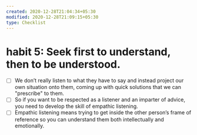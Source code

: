 ```yaml
---
created: 2020-12-28T21:04:34+05:30
modified: 2020-12-28T21:09:15+05:30
type: Checklist
---
```


# habit 5: Seek first to understand, then to be understood.

- [ ] We don’t really listen to what they have to say and instead project our own situation onto them, coming up with quick solutions that we can "prescribe" to them.
- [ ] So if you want to be respected as a listener and an imparter of advice, you need to develop the skill of empathic listening.
- [ ] Empathic listening means trying to get inside the other person’s frame of reference so you can understand them both intellectually and emotionally.